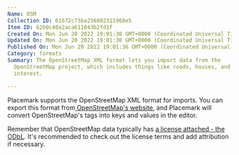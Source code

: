 ```yaml
---
Name: OSM
Collection ID: 61672c73ba256802311968e5
Item ID: 62b0c40a2aca611843b2fd1f
Created On: Mon Jun 20 2022 19:01:30 GMT+0000 (Coordinated Universal Time)
Updated On: Mon Jun 20 2022 19:01:30 GMT+0000 (Coordinated Universal Time)
Published On: Mon Jun 20 2022 19:01:36 GMT+0000 (Coordinated Universal Time)
Category: formats
Summary: The OpenStreetMap XML format lets you import data from the
  OpenStreetMap project, which includes things like roads, houses, and points of
  interest.

---
```


Placemark supports the OpenStreetMap XML format for imports. You can export this format from[ OpenStreetMap's website](https://www.openstreetmap.org/), and Placemark will convert OpenStreetMap's tags into keys and values in the editor.

Remember that OpenStreetMap data typically has [a license attached - the ODbL](https://www.openstreetmap.org/copyright). It's recommended to check out the license terms and add attribution if necessary.
